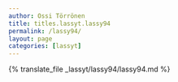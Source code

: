 ```yaml
---
author: Ossi Törrönen
title: titles.lassyt.lassy94
permalink: /lassy94/
layout: page
categories: [lassyt]
---
```

{% translate_file _lassyt/lassy94/lassy94.md %}